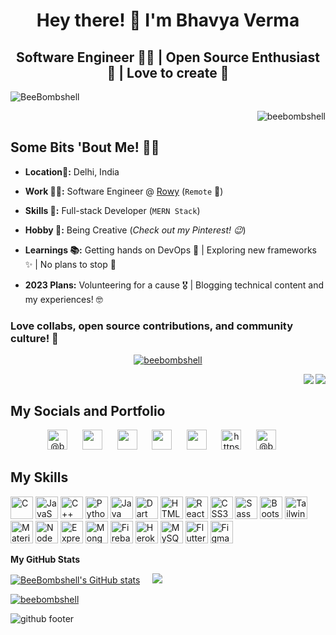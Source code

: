 <h1 align="center">Hey there! 👋 I'm Bhavya Verma</h1>

<h2 align="center">Software Engineer 👩‍💻 | Open Source Enthusiast 💜 | Love to create 🎨 </h2>

![BeeBombshell](https://user-images.githubusercontent.com/53828745/222882360-9ee89ebf-37e0-4fcb-8c65-7057f09f55f4.gif)

<p align="right"> <img src="https://komarev.com/ghpvc/?username=beebombshell&label=Profile%20views&color=0eb493&style=flat" alt="beebombshell" /> </p>


<h2 align="left">Some Bits 'Bout Me! 💁‍♀️</h3>

- **Location📍:** Delhi, India

- **Work 👩‍💻:** Software Engineer @ [Rowy](www.rowy.io) (`Remote` 🏡)

- **Skills 👀:** Full-stack Developer (`MERN Stack`)

- **Hobby 🎨:** Being Creative (*Check out my Pinterest! 😉*)

- **Learnings 📚:** Getting hands on DevOps 💪 | Exploring new frameworks ✨ | No plans to stop 🎯

- **2023 Plans:** Volunteering for a cause 🎖️ | Blogging technical content and my experiences! 🤓

### Love collabs, open source contributions, and community culture! 💜

<p align="center"> <a href="https://github.com/ryo-ma/github-profile-trophy"><img src="https://github-profile-trophy.vercel.app/?username=beebombshell&title=Stars,Followers,MultiLanguage,Repositories,Commits,PullRequest&theme=dracula&no-frame=true" alt="beebombshell" /></a> </p>


<a href="https://www.twitter.com/Bee_Bombshell" target="_blank" rel="noreferrer"><img align="right"
src="https://img.shields.io/twitter/follow/Bee_Bombshell?logo=twitter&style=for-the-badge&color=14b8a6&labelColor=171717"
/></a><a href="https://www.github.com/BeeBombshell" target="_blank" rel="noreferrer"><img align="right"
src="https://img.shields.io/github/followers/BeeBombshell?logo=github&style=for-the-badge&color=14b8a6&labelColor=171717" /></a>
<br />

## My Socials and Portfolio

<p align="center">
<a href="mailto:vbhavya269@gmail.com" target="blank"><img src="https://user-images.githubusercontent.com/53828745/222914795-19c83c5e-1aa4-479d-8a81-221ff89e1025.png" alt="@beebombshell" height="32" width="32" /></a>
&nbsp;&nbsp;&nbsp;&nbsp;
<a href="https://discord.com/users/697136336582344786" target="_blank" rel="noreferrer"><img src="https://raw.githubusercontent.com/danielcranney/readme-generator/main/public/icons/socials/discord.svg" width="32" height="32" /></a>
&nbsp;&nbsp;&nbsp;&nbsp;    
<a href="https://www.github.com/BeeBombshell" target="_blank" rel="noreferrer"><img src="https://raw.githubusercontent.com/danielcranney/readme-generator/main/public/icons/socials/github-dark.svg" width="32" height="32" /></a>
&nbsp;&nbsp;&nbsp;&nbsp;    
<a href="https://www.linkedin.com/in/BeeBombshell" target="_blank" rel="noreferrer"><img src="https://raw.githubusercontent.com/danielcranney/readme-generator/main/public/icons/socials/linkedin.svg" width="32" height="32" /></a>
&nbsp;&nbsp;&nbsp;&nbsp;    
<a href="https://www.twitter.com/Bee_Bombshell" target="_blank" rel="noreferrer"><img src="https://raw.githubusercontent.com/danielcranney/readme-generator/main/public/icons/socials/twitter.svg" width="32" height="32" /></a>
&nbsp;&nbsp;&nbsp;&nbsp;
<a href="https://stackoverflow.com/users/https://stackoverflow.com/users/18050532/bhavya-verma" target="blank" rel="noreferrer"><img src="https://raw.githubusercontent.com/rahuldkjain/github-profile-readme-generator/master/src/images/icons/Social/stack-overflow.svg" alt="https://stackoverflow.com/users/18050532/bhavya-verma" width="32" height="32" /></a>
&nbsp;&nbsp;&nbsp;&nbsp;
<a href="https://hashnode.com/@beebombshell" target="blank" el="noreferrer"><img src="https://user-images.githubusercontent.com/53828745/222914630-00bdbe06-abc7-4363-b4a7-f8922cc3ee00.png" alt="@beebombshell" height="32" width="32" /></a>
&nbsp;&nbsp;&nbsp;&nbsp;
</p>


## My Skills

<p align="left">
<a href="https://docs.microsoft.com/en-us/cpp/?view=msvc-170" target="_blank" rel="noreferrer"><img src="https://raw.githubusercontent.com/danielcranney/readme-generator/main/public/icons/skills/c-colored.svg" width="36" height="36" alt="C" /></a>
<a href="https://developer.mozilla.org/en-US/docs/Web/JavaScript" target="_blank" rel="noreferrer"><img src="https://raw.githubusercontent.com/danielcranney/readme-generator/main/public/icons/skills/javascript-colored.svg" width="36" height="36" alt="JavaScript" /></a>
<a href="https://docs.microsoft.com/en-us/cpp/?view=msvc-170" target="_blank" rel="noreferrer"><img src="https://raw.githubusercontent.com/danielcranney/readme-generator/main/public/icons/skills/cplusplus-colored.svg" width="36" height="36" alt="C++" /></a>
<a href="https://www.python.org/" target="_blank" rel="noreferrer"><img src="https://raw.githubusercontent.com/danielcranney/readme-generator/main/public/icons/skills/python-colored.svg" width="36" height="36" alt="Python" /></a>
<a href="https://www.oracle.com/java/" target="_blank" rel="noreferrer"><img src="https://raw.githubusercontent.com/danielcranney/readme-generator/main/public/icons/skills/java-colored.svg" width="36" height="36" alt="Java" /></a>
<a href="https://dart.dev/" target="_blank" rel="noreferrer"><img src="https://raw.githubusercontent.com/danielcranney/readme-generator/main/public/icons/skills/dart-colored.svg" width="36" height="36" alt="Dart" /></a>
<a href="https://developer.mozilla.org/en-US/docs/Glossary/HTML5" target="_blank" rel="noreferrer"><img src="https://raw.githubusercontent.com/danielcranney/readme-generator/main/public/icons/skills/html5-colored.svg" width="36" height="36" alt="HTML5" /></a>
<a href="https://reactjs.org/" target="_blank" rel="noreferrer"><img src="https://raw.githubusercontent.com/danielcranney/readme-generator/main/public/icons/skills/react-colored.svg" width="36" height="36" alt="React" /></a>
<a href="https://www.w3.org/TR/CSS/#css" target="_blank" rel="noreferrer"><img src="https://raw.githubusercontent.com/danielcranney/readme-generator/main/public/icons/skills/css3-colored.svg" width="36" height="36" alt="CSS3" /></a>
<a href="https://sass-lang.com/" target="_blank" rel="noreferrer"><img src="https://raw.githubusercontent.com/danielcranney/readme-generator/main/public/icons/skills/sass-colored.svg" width="36" height="36" alt="Sass" /></a>
<a href="https://getbootstrap.com/" target="_blank" rel="noreferrer"><img src="https://raw.githubusercontent.com/danielcranney/readme-generator/main/public/icons/skills/bootstrap-colored.svg" width="36" height="36" alt="Bootstrap" /></a>
<a href="https://tailwindcss.com/" target="_blank" rel="noreferrer"><img src="https://raw.githubusercontent.com/danielcranney/readme-generator/main/public/icons/skills/tailwindcss-colored.svg" width="36" height="36" alt="TailwindCSS" /></a>
<a href="https://mui.com/" target="_blank" rel="noreferrer"><img src="https://raw.githubusercontent.com/danielcranney/readme-generator/main/public/icons/skills/materialui-colored.svg" width="36" height="36" alt="Material UI" /></a>
<a href="https://nodejs.org/en/" target="_blank" rel="noreferrer"><img src="https://raw.githubusercontent.com/danielcranney/readme-generator/main/public/icons/skills/nodejs-colored.svg" width="36" height="36" alt="NodeJS" /></a>
<a href="https://expressjs.com/" target="_blank" rel="noreferrer"><img src="https://raw.githubusercontent.com/danielcranney/readme-generator/main/public/icons/skills/express-colored-dark.svg" width="36" height="36" alt="Express" /></a>
<a href="https://www.mongodb.com/" target="_blank" rel="noreferrer"><img src="https://raw.githubusercontent.com/danielcranney/readme-generator/main/public/icons/skills/mongodb-colored.svg" width="36" height="36" alt="MongoDB" /></a>
<a href="https://firebase.google.com/" target="_blank" rel="noreferrer"><img src="https://raw.githubusercontent.com/danielcranney/readme-generator/main/public/icons/skills/firebase-colored.svg" width="36" height="36" alt="Firebase" /></a>
<a href="https://www.heroku.com/" target="_blank" rel="noreferrer"><img src="https://raw.githubusercontent.com/danielcranney/readme-generator/main/public/icons/skills/heroku-colored.svg" width="36" height="36" alt="Heroku" /></a>
<a href="https://www.mysql.com/" target="_blank" rel="noreferrer"><img src="https://raw.githubusercontent.com/danielcranney/readme-generator/main/public/icons/skills/mysql-colored.svg" width="36" height="36" alt="MySQL" /></a>
<a href="https://flutter.dev/" target="_blank" rel="noreferrer"><img src="https://raw.githubusercontent.com/danielcranney/readme-generator/main/public/icons/skills/flutter-colored.svg" width="36" height="36" alt="Flutter" /></a>
<a href="https://www.figma.com/" target="_blank" rel="noreferrer"><img src="https://raw.githubusercontent.com/danielcranney/readme-generator/main/public/icons/skills/figma-colored.svg" width="36" height="36" alt="Figma" /></a>
</p>             

<b>My GitHub Stats</b>

<div>

<a href="http://www.github.com/BeeBombshell"><img src="https://github-readme-stats.vercel.app/api?username=BeeBombshell&show_icons=true&hide=&count_private=true&title_color=a855f7&text_color=ffffff&icon_color=14b8a6&bg_color=171717&hide_border=true&show_icons=true" alt="BeeBombshell's GitHub stats" /></a>&nbsp;&nbsp;&nbsp;&nbsp;&nbsp;<a href="http://www.github.com/BeeBombshell"><img src="https://github-readme-streak-stats.herokuapp.com/?user=BeeBombshell&stroke=ffffff&background=171717&ring=a855f7&fire=a855f7&currStreakNum=ffffff&currStreakLabel=a855f7&sideNums=ffffff&sideLabels=ffffff&dates=ffffff&hide_border=true" /></a>

</div>

<a href="https://github.com/BeeBombshell" align="left"><img src="https://github-readme-stats.vercel.app/api/top-langs?username=beebombshell&show_icons=true&theme=radical&title_color=a855f7&text_color=ffffff&icon_color=14b8a6&bg_color=171717&hide_border=true&locale=en&layout=compact&" alt="beebombshell" /></a>

![github footer](https://user-images.githubusercontent.com/53828745/222923708-ef3e64a6-3020-4845-98f4-1d3c415cb69a.gif)

